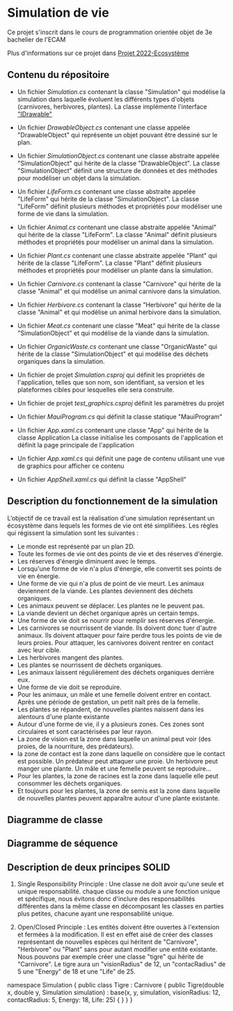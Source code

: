 # Simulation de vie
Ce projet s'inscrit dans le cours de programmation orientée objet de 3e bachelier de l'ECAM 

Plus d'informations sur ce projet dans [Projet 2022-Ecosystème](https://quentin.lurkin.xyz/courses/poo/projet2022/index.html)
## Contenu du répositoire

* Un fichier *Simulation.cs* contenant la classe "Simulation" qui modélise la simulation dans laquelle évoluent les différents types d'objets (carnivores, herbivores, plantes). La classe implémente l'interface ["IDrawable"](https://learn.microsoft.com/en-us/previous-versions/windows/xna/bb197416(v=xnagamestudio.42))

* Un fichier *DrawableObject.cs* contenant une classe appelée "DrawableObject" qui représente un objet pouvant être dessiné sur le plan.

* Un fichier *SimulationObject.cs* contenant une classe abstraite appelée "SimulationObject" qui hérite de la classe "DrawableObject". La classe "SimulationObject" définit une structure de données et des méthodes pour modéliser un objet dans la simulation.


* Un fichier *LifeForm.cs* contenant une classe abstraite appelée "LifeForm" qui hérite de la classe "SimulationObject". La classe "LifeForm" définit plusieurs méthodes et propriétés pour modéliser une forme de vie dans la simulation.


* Un fichier *Animal.cs* contenant une classe abstraite appelée "Animal" qui hérite de la classe "LifeForm". La classe "Animal" définit plusieurs méthodes et propriétés pour modéliser un animal dans la simulation.


* Un fichier *Plant.cs* contenant une classe abstraite appelée "Plant" qui hérite de la classe "LifeForm". La classe "Plant" définit plusieurs méthodes et propriétés pour modéliser un plante dans la simulation.

* Un fichier *Carnivore.cs* contenant la classe "Carnivore" qui hérite de la classe "Animal" et qui modélise un animal carnivore dans la simulation.

* Un fichier *Herbivore.cs* contenant la classe "Herbivore" qui hérite de la classe "Animal" et qui modélise un animal herbivore dans la simulation.

* Un fichier *Meat.cs* contenant une classe "Meat" qui hérite de la classe "SimulationObject" et qui modélise de la viande dans la simulation.

* Un fichier *OrganicWaste.cs* contenant une classe "OrganicWaste" qui hérite de la classe "SimulationObject" et qui modélise des déchets organiques dans la simulation.



* Un fichier de projet *Simulation.csproj* qui définit les propriétés de l'application, telles que son nom, son identifiant, sa version et les plateformes cibles pour lesquelles elle sera construite.


* Un fichier de projet *test_graphics.csproj* définit les paramètres du projet

* Un fichier *MauiProgram.cs* qui définit la classe statique "MauiProgram"

* Un fichier *App.xaml.cs* contenant une classe "App" qui hérite de la classe Application La classe initialise les composants de l'application et définit la page principale de l'application 

* Un fichier *App.xaml.cs* qui définit une page de contenu utilisant une vue de graphics pour afficher ce contenu

* Un fichier *AppShell.xaml.cs* qui définit la classe "AppShell"




## Description du fonctionnement de la simulation

L’objectif de ce travail est la réalisation d'une simulation représentant un écosystème dans lequels les formes de vie ont été simplifiées.
Les règles qui régissent la simulation sont les suivantes :

* Le monde est représenté par un plan 2D.
* Toute les formes de vie ont des points de vie et des réserves d'énergie.
* Les réserves d'énergie diminuent avec le temps.
* Lorsqu'une forme de vie n'a plus d'énergie, elle convertit ses points de vie en énergie.
* Une forme de vie qui n'a plus de point de vie meurt. Les animaux deviennent de la viande. Les plantes deviennent des déchets organiques.
* Les animaux peuvent se déplacer. Les plantes ne le peuvent pas.
* La viande devient un déchet organique après un certain temps.
* Une forme de vie doit se nourrir pour remplir ses réserves d'énergie.
* Les carnivores se nourrissent de viande. Ils doivent donc tuer d'autre animaux. Ils doivent attaquer pour faire perdre tous les points de vie de leurs proies. Pour attaquer, les carnivores doivent rentrer en contact avec leur cible.
* Les herbivores mangent des plantes.
* Les plantes se nourrissent de déchets organiques.
* Les animaux laissent régulièrement des déchets organiques derrière eux.
* Une forme de vie doit se reproduire.
* Pour les animaux, un mâle et une femelle doivent entrer en contact. Après une période de gestation, un petit naît près de la femelle.
* Les plantes se répandent, de nouvelles plantes naissent dans les alentours d'une plante existante
* Autour d'une forme de vie, il y a plusieurs zones. Ces zones sont circulaires et sont caractérisées par leur rayon.
* La zone de vision est la zone dans laquelle un animal peut voir (des proies, de la nourriture, des prédateurs).
* la zone de contact est la zone dans laquelle on considère que le contact est possible. Un prédateur peut attaquer une proie. Un herbivore peut manger une plante. Un mâle et une femelle peuvent se reproduire...
* Pour les plantes, la zone de racines est la zone dans laquelle elle peut consommer les déchets organiques.
* Et toujours pour les plantes, la zone de semis est la zone dans laquelle de nouvelles plantes peuvent apparaître autour d'une plante existante.

## Diagramme de classe

## Diagramme de séquence 

## Description de deux principes SOLID

1. Single Responsibility Principle : Une classe ne doit avoir qu'une seule et unique responsabilité.
chaque classe ou module a une fonction unique et spécifique, nous évitons donc d'inclure des responsabilités différentes dans la même classe en décomposant les classes en parties plus petites, chacune ayant une responsabilité unique. 

2. Open/Closed Principle : Les entités doivent être ouvertes à l'extension et fermées à la modification. Il est en effet aisé de créer des classes représentant de nouvelles espèces qui héritent de "Carnivore", "Herbivore" ou "Plant" sans pour autant modifier une entité existante. Nous pouvons par exemple créer une classe "tigre" qui hérite de "Carnivore". Le tigre aura un "visionRadius" de 12, un "contacRadius" de 5 une "Energy" de 18 et une "Life" de 25.

namespace Simulation
{
    public class Tigre : Carnivore
    {
        public Tigre(double x, double y, Simulation simulation) : base(x, y, simulation, visionRadius: 12, contactRadius: 5, Energy: 18, Life: 25)
        {
        }
    }
}
